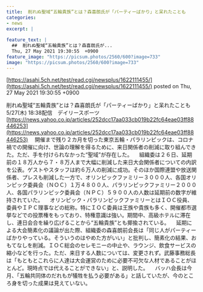 ```yaml
---
title:  削れぬ聖域“五輪貴族”とは？森喜朗氏が「パーティーばかり」と呆れたことも  
categories:
- news
excerpt: |
  
feature_text: |
  ##  削れぬ聖域“五輪貴族”とは？森喜朗氏が...
  Thu, 27 May 2021 19:30:55  +0900
feature_image: "https://picsum.photos/2560/600?image=733"
image: "https://picsum.photos/2560/600?image=733"
---
```


[https://asahi.5ch.net/test/read.cgi/newsplus/1622111455/](https://asahi.5ch.net/test/read.cgi/newsplus/1622111455/)
posted on Thu, 27 May 2021 19:30:55  +0900

<!--more-->

削れぬ聖域“五輪貴族”とは？森喜朗氏が「パーティーばかり」と呆れたことも 5/27(木) 18:38配信　デイリースポーツ [https://news.yahoo.co.jp/articles/252dcc17aa033cb019b22fc64eae03ff88446253](https://news.yahoo.co.jp/articles/252dcc17aa033cb019b22fc64eae03ff88446253) 　開催まで残り２カ月を切った東京五輪・パラリンピックは、コロナ禍での開催に向け、世論の理解を得るために、来日関係者の削減に取り組んできた。ただ、手を付けられなかった“聖域”が存在した。 　組織委は２６日、延期前の１８万人から７・８万人まで大幅に削減した来日大会関係者についての内訳を公表。ゲストやスタッフは約６万人の削減に成功。そのほか国際連盟や放送関係者、プレスも削減した一方で、オリンピックファミリー３０００人、各国オリンピック委員会（ＮＯＣ）１万４８００人、パラリンピックファミリー２０００人、各国パラリンピック委員会（ＮＰＣ）５９００人の人数は延期前の数字が維持されていた。 　オリンピック・パラリンピックファミリーとはＩＯＣ役員、委員やＩＰＣ理事などの総称。特にＩＯＣ委員は王族や貴族も多く、開催都市選挙などでの投票権をもっており、特権意識は強い。期間中、高級ホテルに滞在し、連日会合を繰り広げることから“五輪貴族”とも揶揄されている。 　延期による大会簡素化の議論が出た際、組織委の森喜朗前会長は「同じ人がパーティーばかりやっている。そういうのはやめた方がいい」と批判し、簡素化の結果、おもてなしを削減。ＩＯＣ総会のセレモニーの中止や、ラウンジ、飲食サービスの縮小などを行った。ただ、来日する人数については、変更されず。武藤事務総長は「もともとこれらに人達は大会運営のために必要不可欠な人材であることがほとんど。現時点では代えることができない」と、説明した。 　バッハ会長は今月、「五輪共同体のだれもが犠牲を払う必要がある」と話していたが、今のところ身を切った成果は見えていない。
